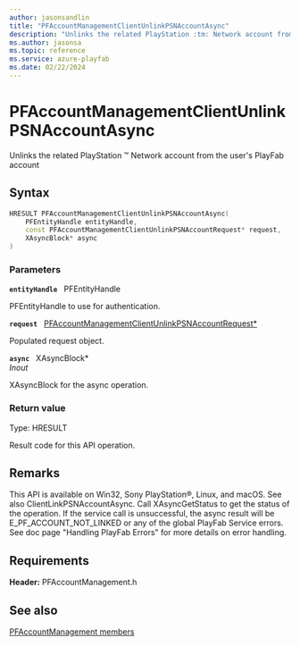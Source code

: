 ```yaml
---
author: jasonsandlin
title: "PFAccountManagementClientUnlinkPSNAccountAsync"
description: "Unlinks the related PlayStation :tm: Network account from the user's PlayFab account"
ms.author: jasonsa
ms.topic: reference
ms.service: azure-playfab
ms.date: 02/22/2024
---
```


# PFAccountManagementClientUnlinkPSNAccountAsync  

Unlinks the related PlayStation :tm: Network account from the user's PlayFab account  

## Syntax  
  
```cpp
HRESULT PFAccountManagementClientUnlinkPSNAccountAsync(  
    PFEntityHandle entityHandle,  
    const PFAccountManagementClientUnlinkPSNAccountRequest* request,  
    XAsyncBlock* async  
)  
```  
  
### Parameters  
  
**`entityHandle`** &nbsp; PFEntityHandle  
  
PFEntityHandle to use for authentication.  
  
**`request`** &nbsp; [PFAccountManagementClientUnlinkPSNAccountRequest*](../../pfaccountmanagementtypes/structs/pfaccountmanagementclientunlinkpsnaccountrequest.md)  
  
Populated request object.  
  
**`async`** &nbsp; XAsyncBlock*  
*_Inout_*  
  
XAsyncBlock for the async operation.  
  
  
### Return value
Type: HRESULT
  
Result code for this API operation.
  
## Remarks  
  
This API is available on Win32, Sony PlayStation®, Linux, and macOS. See also ClientLinkPSNAccountAsync. Call XAsyncGetStatus to get the status of the operation. If the service call is unsuccessful, the async result will be E_PF_ACCOUNT_NOT_LINKED or any of the global PlayFab Service errors. See doc page "Handling PlayFab Errors" for more details on error handling.
  
## Requirements  
  
**Header:** PFAccountManagement.h
  
## See also  
[PFAccountManagement members](../pfaccountmanagement_members.md)  

  
  
